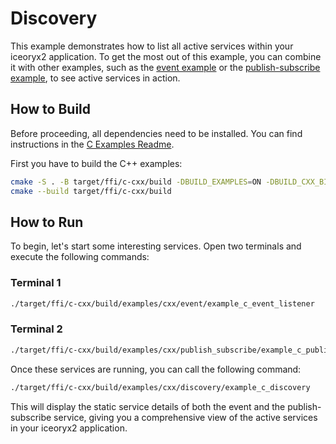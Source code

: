 # Discovery

This example demonstrates how to list all active services within your iceoryx2
application. To get the most out of this example, you can combine it with other
examples, such as the [event example](../event/) or the
[publish-subscribe example](../publish_subscribe/), to see active services in
action.

## How to Build

Before proceeding, all dependencies need to be installed. You can find
instructions in the [C Examples Readme](../README.md).

First you have to build the C++ examples:

```sh
cmake -S . -B target/ffi/c-cxx/build -DBUILD_EXAMPLES=ON -DBUILD_CXX_BINDING=OFF
cmake --build target/ffi/c-cxx/build
```

## How to Run

To begin, let's start some interesting services. Open two terminals and execute
the following commands:

### Terminal 1

```sh
./target/ffi/c-cxx/build/examples/cxx/event/example_c_event_listener
```

### Terminal 2

```sh
./target/ffi/c-cxx/build/examples/cxx/publish_subscribe/example_c_publish_subscribe_subscriber
```

Once these services are running, you can call the following command:

```sh
./target/ffi/c-cxx/build/examples/cxx/discovery/example_c_discovery
```

This will display the static service details of both the event and the
publish-subscribe service, giving you a comprehensive view of the active
services in your iceoryx2 application.
